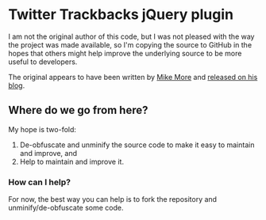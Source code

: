 # Twitter Trackbacks jQuery plugin

I am not the original author of this code, but I was not pleased with the way the project was made available, so I'm copying the source to GitHub in the hopes that others might help improve the underlying source to be more useful to developers.

The original appears to have been written by [Mike More](http://twitter.com/mike_more) and [released on his blog](http://www.moretechtips.net/2009/11/twitter-trackbacks-widget-jquery-plugin.html).

## Where do we go from here?

My hope is two-fold:

1. De-obfuscate and unminify the source code to make it easy to maintain and improve, and
2. Help to maintain and improve it.

### How can I help?

For now, the best way you can help is to fork the repository and unminify/de-obfuscate some code.
